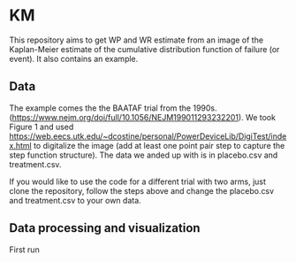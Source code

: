 # KM

This repository aims to get WP and WR estimate from an image of the Kaplan-Meier estimate of the cumulative distribution function of failure (or event). It also contains an example.

## Data

The example comes the the BAATAF trial from the 1990s. (https://www.nejm.org/doi/full/10.1056/NEJM199011293232201). We took Figure 1 and used https://web.eecs.utk.edu/~dcostine/personal/PowerDeviceLib/DigiTest/index.html to digitalize the image (add at least one point pair step to capture the step function structure). The data we anded up with is in placebo.csv and treatment.csv.

If you would like to use the code for a different trial with two arms, just clone the repository, follow the steps above and change the placebo.csv and treatment.csv to your own data.

## Data processing and visualization

First run 
